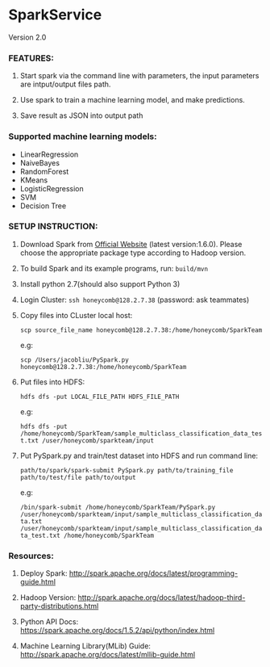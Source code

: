 # SparkService
Version 2.0

### FEATURES:

1. Start spark via the command line with parameters, the input
parameters are intput/output files path.

2. Use spark to train a machine learning model, and make predictions.

3. Save result as JSON into output path

### Supported machine learning models:
   
* LinearRegression
* NaiveBayes
* RandomForest
* KMeans
* LogisticRegression
* SVM
* Decision Tree

### SETUP INSTRUCTION:

1. Download Spark from [Official Website](http://spark.apache.org/downloads.html) (latest version:1.6.0). Please choose the appropriate package type according to Hadoop version.

2. To build Spark and its example programs, run:
   ``build/mvn``

3. Install python 2.7(should also support Python 3)

4. Login Cluster: 
   ``ssh honeycomb@128.2.7.38`` (password: ask teammates)

5. Copy files into CLuster local host: 
   
   ``scp source_file_name honeycomb@128.2.7.38:/home/honeycomb/SparkTeam``

   e.g:

   ``scp /Users/jacobliu/PySpark.py honeycomb@128.2.7.38:/home/honeycomb/SparkTeam``
   
6. Put files into HDFS:
   
   ``hdfs dfs -put LOCAL_FILE_PATH HDFS_FILE_PATH``
   
   e.g:
   
   ``hdfs dfs -put /home/honeycomb/SparkTeam/sample_multiclass_classification_data_test.txt /user/honeycomb/sparkteam/input``

7. Put PySpark.py and train/test dataset into HDFS and run command line:
   
   ``path/to/spark/spark-submit PySpark.py path/to/training_file path/to/test/file path/to/output``
   
   e.g:
   
   ``/bin/spark-submit /home/honeycomb/SparkTeam/PySpark.py /user/honeycomb/sparkteam/input/sample_multiclass_classification_data.txt /user/honeycomb/sparkteam/input/sample_multiclass_classification_data_test.txt /home/honeycomb/SparkTeam``

### Resources:

1. Deploy Spark: http://spark.apache.org/docs/latest/programming-guide.html

2. Hadoop Version: http://spark.apache.org/docs/latest/hadoop-third-party-distributions.html

3. Python API Docs: https://spark.apache.org/docs/1.5.2/api/python/index.html

4. Machine Learning Library(MLib) Guide: http://spark.apache.org/docs/latest/mllib-guide.html
